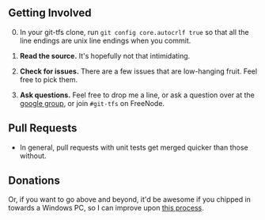## Getting Involved

0. In your git-tfs clone, run `git config core.autocrlf true` so that all the line endings are unix line endings when you commit.

1. **Read the source.** It's hopefully not that intimidating.

2. **Check for issues.** There are a few issues that are low-hanging fruit. Feel free to pick them.

3. **Ask questions.** Feel free to drop me a line, or ask a question over at the [google group](http://groups.google.com/group/git-tfs-dev/), or join `#git-tfs` on FreeNode.

## Pull Requests

* In general, pull requests with unit tests get merged quicker than those without.

## Donations
Or, if you want to go above and beyond, it'd be awesome if you chipped in towards a Windows PC, so I can improve upon [this process](http://www.websequencediagrams.com/?lz=TWF0dCBvbiBhIG1hYy0-Z2l0LXRmcyBvbiBnaXRodWI6IFB1c2gKAAcRLT5KZW5raW4AJgVXaW5kb3dzOiBOZXcgY29tbWl0IQoADhIAHhZCdWlsZAAZFQCBDw06IEZBSUwhCg&s=napkin).
